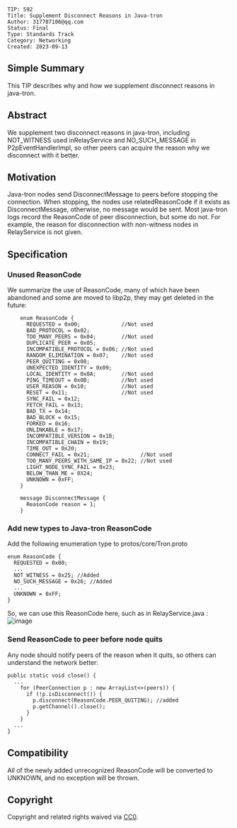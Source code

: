  ```
TIP: 592
Title: Supplement Disconnect Reasons in Java-tron
Author: 317787106@qq.com
Status: Final
Type: Standards Track
Category: Networking
Created: 2023-09-13
```

## Simple Summary

This TIP describes why and how we supplement disconnect reasons in java-tron.

## Abstract

We supplement two disconnect reasons in java-tron, including NOT\_WITNESS used inRelayService and NO\_SUCH\_MESSAGE in P2pEventHandlerImpl, so other peers can acquire the reason why we disconnect with it better.

## Motivation

Java-tron nodes send DisconnectMessage to peers before stopping the connection. When stopping, the nodes use relatedReasonCode if it exists as DisconnectMessage, otherwise, no message would be sent. Most java-tron logs record the ReasonCode of peer disconnection, but some do not. For example, the reason for disconnection with non-witness nodes in RelayService is not given.

## Specification

### Unused ReasonCode

We summarize the use of ReasonCode, many of which have been abandoned and some are moved to libp2p, they may get deleted in the future:
```
    enum ReasonCode {
      REQUESTED = 0x00;             //Not used
      BAD_PROTOCOL = 0x02;         
      TOO_MANY_PEERS = 0x04;        //Not used
      DUPLICATE_PEER = 0x05;       
      INCOMPATIBLE_PROTOCOL = 0x06; //Not used
      RANDOM_ELIMINATION = 0x07;    //Not used
      PEER_QUITING = 0x08;          
      UNEXPECTED_IDENTITY = 0x09;   
      LOCAL_IDENTITY = 0x0A;        //Not used
      PING_TIMEOUT = 0x0B;          //Not used
      USER_REASON = 0x10;           //Not used
      RESET = 0x11;                 //Not used
      SYNC_FAIL = 0x12;
      FETCH_FAIL = 0x13;
      BAD_TX = 0x14;
      BAD_BLOCK = 0x15;
      FORKED = 0x16;
      UNLINKABLE = 0x17;
      INCOMPATIBLE_VERSION = 0x18;
      INCOMPATIBLE_CHAIN = 0x19;
      TIME_OUT = 0x20;
      CONNECT_FAIL = 0x21;                //Not used
      TOO_MANY_PEERS_WITH_SAME_IP = 0x22; //Not used
      LIGHT_NODE_SYNC_FAIL = 0x23;   
      BELOW_THAN_ME = 0X24;
      UNKNOWN = 0xFF;
    }

    message DisconnectMessage {
      ReasonCode reason = 1;
    }
```
### Add new types to Java-tron ReasonCode

Add the following enumeration type to protos/core/Tron.proto

    enum ReasonCode {
      REQUESTED = 0x00;         
      ...
      NOT_WITNESS = 0x25; //Added
      NO_SUCH_MESSAGE = 0x26; //Added
      ...
      UNKNOWN = 0xFF;
    }

So, we can use this ReasonCode here, such as in RelayService.java :
![image](https://github.com/tronprotocol/tips/assets/23312631/b3cd8efa-8e7b-41c7-a3fc-e7f8166b1efe)

### Send ReasonCode to peer before node quits

Any node should notify peers of the reason when it quits, so others can understand the network better:
```
public static void close() {
  ...
    for (PeerConnection p : new ArrayList<>(peers)) {
      if (!p.isDisconnect()) {
        p.disconnect(ReasonCode.PEER_QUITING); //added
        p.getChannel().close();
      }
    }
  ...
}
```
## Compatibility

All of the newly added unrecognized ReasonCode will be converted to UNKNOWN, and no exception will be thrown.


## Copyright

Copyright and related rights waived via [CC0](LICENSE.md).
